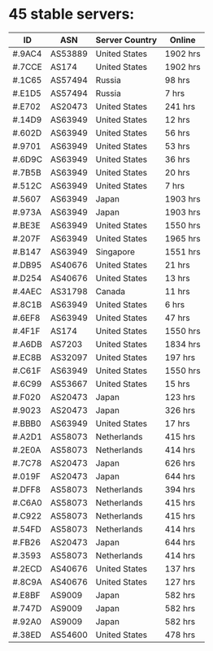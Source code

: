 # 45 stable servers:

| ID | ASN | Server Country | Online |
| ------ | ------ | ------ | ------ |
| #.9AC4 | AS53889 | United States | 1902 hrs |
| #.7CCE | AS174 | United States | 1902 hrs |
| #.1C65 | AS57494 | Russia | 98 hrs |
| #.E1D5 | AS57494 | Russia | 7 hrs |
| #.E702 | AS20473 | United States | 241 hrs |
| #.14D9 | AS63949 | United States | 12 hrs |
| #.602D | AS63949 | United States | 56 hrs |
| #.9701 | AS63949 | United States | 53 hrs |
| #.6D9C | AS63949 | United States | 36 hrs |
| #.7B5B | AS63949 | United States | 20 hrs |
| #.512C | AS63949 | United States | 7 hrs |
| #.5607 | AS63949 | Japan | 1903 hrs |
| #.973A | AS63949 | Japan | 1903 hrs |
| #.BE3E | AS63949 | United States | 1550 hrs |
| #.207F | AS63949 | United States | 1965 hrs |
| #.B147 | AS63949 | Singapore | 1551 hrs |
| #.DB95 | AS40676 | United States | 21 hrs |
| #.D254 | AS40676 | United States | 13 hrs |
| #.4AEC | AS31798 | Canada | 11 hrs |
| #.8C1B | AS63949 | United States | 6 hrs |
| #.6EF8 | AS63949 | United States | 47 hrs |
| #.4F1F | AS174 | United States | 1550 hrs |
| #.A6DB | AS7203 | United States | 1834 hrs |
| #.EC8B | AS32097 | United States | 197 hrs |
| #.C61F | AS63949 | United States | 1550 hrs |
| #.6C99 | AS53667 | United States | 15 hrs |
| #.F020 | AS20473 | Japan | 123 hrs |
| #.9023 | AS20473 | Japan | 326 hrs |
| #.BBB0 | AS63949 | United States | 17 hrs |
| #.A2D1 | AS58073 | Netherlands | 415 hrs |
| #.2E0A | AS58073 | Netherlands | 414 hrs |
| #.7C78 | AS20473 | Japan | 626 hrs |
| #.019F | AS20473 | Japan | 644 hrs |
| #.DFF8 | AS58073 | Netherlands | 394 hrs |
| #.C6A0 | AS58073 | Netherlands | 415 hrs |
| #.C922 | AS58073 | Netherlands | 415 hrs |
| #.54FD | AS58073 | Netherlands | 414 hrs |
| #.FB26 | AS20473 | Japan | 644 hrs |
| #.3593 | AS58073 | Netherlands | 414 hrs |
| #.2ECD | AS40676 | United States | 137 hrs |
| #.8C9A | AS40676 | United States | 127 hrs |
| #.E8BF | AS9009 | Japan | 582 hrs |
| #.747D | AS9009 | Japan | 582 hrs |
| #.92A0 | AS9009 | Japan | 582 hrs |
| #.38ED | AS54600 | United States | 478 hrs |

